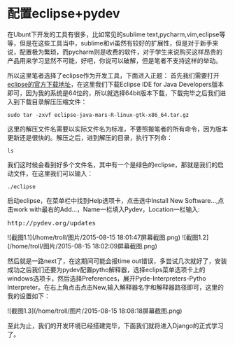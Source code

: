 # 配置eclipse+pydev
在Ubunt下开发的工具有很多，比如常见的sublime text,pycharm,vim,eclipse等等，但是在这些工具当中，sublime和vi虽然有较好的扩展性，但是对于新手来说，配置极为繁琐，而pycharm则是收费的软件，对于学生来说购买这样昂贵的产品用来学习显然不可能，好吧，你说可以破解，但是笔者不支持这样的举动。

所以这里笔者选择了eclipse作为开发工具，下面进入正题：
首先我们需要打开[eclipse的官方下载地址](https://eclipse.org/downloads/)，在这里我们下载Eclipse IDE for Java Developers版本即可，因为我的系统是64位的，所以就选择64bit版本下载，下载完毕之后我们进入到下载目录解压压缩文件：
```
sudo tar -zxvf eclipse-java-mars-R-linux-gtk-x86_64.tar.gz
```
这里的解压文件名需要以实际文件名为标准，不要照搬笔者的所有命令，因为版本更新还是很快的。解压之后，进到解压的目录，执行下列命：
```
ls
```
我们这时候会看到好多个文件名，其中有一个是绿色的eclipse，那就是我们的启动文件，在这里我们可以输入：
```
./eclipse
```
启动eclipse，在菜单栏中找到Help选项卡，点击选中Install New Software...,点击work with最右的Add...，Name一栏填入Pydev，Location一栏输入:
<pre>http://pydev.org/updates</pre>

![截图1.1](/home/troll/图片/2015-08-15 18:01:47屏幕截图.png)
![截图1.2](/home/troll/图片/2015-08-15 18:02:09屏幕截图.png)

然后就是一路next了，在这期间可能会报time out错误，多尝试几次就好了，安装成功之后我们还要为pydev配置pytho解释器，选择eclips菜单选项卡上的windows选项卡，然后选择Preferences，展开Pyde-Interpreters-Pytho Interpreter。在右上角点击点击New,输入解释器名字和解释器路径即可，这里的我的设置如下：

![截图1.3](/home/troll/图片/2015-08-15 18:08:18屏幕截图.png)

至此为止，我们的开发环境已经搭建完毕，下面我们就将进入Django的正式学习了。

